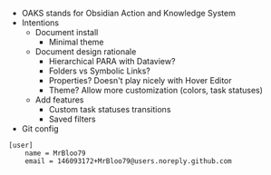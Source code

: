 - OAKS stands for Obsidian Action and Knowledge System
- Intentions
    - Document install
        - Minimal theme
    - Document design rationale
        - Hierarchical PARA with Dataview?
        - Folders vs Symbolic Links?
        - Properties? Doesn't play nicely with Hover Editor
        - Theme? Allow more customization (colors, task statuses)
    - Add features
        - Custom task statuses transitions
        - Saved filters
- Git config
```
[user]
	name = MrBloo79
	email = 146093172+MrBloo79@users.noreply.github.com
```

